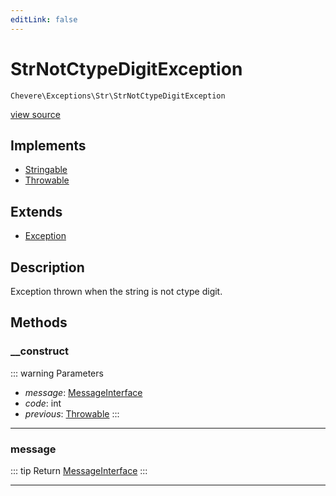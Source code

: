 ```yaml
---
editLink: false
---
```


# StrNotCtypeDigitException

`Chevere\Exceptions\Str\StrNotCtypeDigitException`

[view source](https://github.com/chevere/chevere/blob/main/src/Chevere/Exceptions/Str/StrNotCtypeDigitException.php)

## Implements

- [Stringable](https://www.php.net/manual/class.stringable)
- [Throwable](https://www.php.net/manual/class.throwable)

## Extends

- [Exception](../Core/Exception.md)

## Description

Exception thrown when the string is not ctype digit.

## Methods

### __construct

::: warning Parameters
- *message*: [MessageInterface](../../Interfaces/Message/MessageInterface.md)
- *code*: int
- *previous*: [Throwable](https://www.php.net/manual/class.throwable)
:::

---

### message

::: tip Return
[MessageInterface](../../Interfaces/Message/MessageInterface.md)
:::

---
